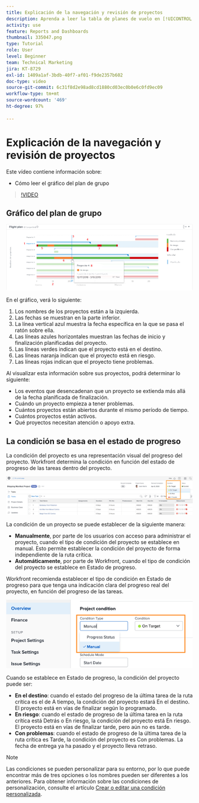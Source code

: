 ```yaml
---
title: Explicación de la navegación y revisión de proyectos
description: Aprenda a leer la tabla de planes de vuelo en [!UICONTROL Análisis mejorado].
activity: use
feature: Reports and Dashboards
thumbnail: 335047.png
type: Tutorial
role: User
level: Beginner
team: Technical Marketing
jira: KT-8729
exl-id: 1409a1af-3bdb-40f7-af01-f9de2357b602
doc-type: video
source-git-commit: 6c31f8d2e98ad8cd1880cd03ec0b0e6c0fd9ec09
workflow-type: tm+mt
source-wordcount: '469'
ht-degree: 97%

---
```


# Explicación de la navegación y revisión de proyectos

Este vídeo contiene información sobre:

* Cómo leer el gráfico del plan de grupo

>[!VIDEO](https://video.tv.adobe.com/v/335047/?quality=12&learn=on)

## Gráfico del plan de grupo

![Imagen de un gráfico del plan de grupo con números que coinciden con las viñetas siguientes](assets/section-2-1.png)

En el gráfico, verá lo siguiente:

1. Los nombres de los proyectos están a la izquierda.
1. Las fechas se muestran en la parte inferior.
1. La línea vertical azul muestra la fecha específica en la que se pasa el ratón sobre ella.
1. Las líneas azules horizontales muestran las fechas de inicio y finalización planificadas del proyecto.
1. Las líneas verdes indican que el proyecto está en el destino.
1. Las líneas naranja indican que el proyecto está en riesgo.
1. Las líneas rojas indican que el proyecto tiene problemas.

Al visualizar esta información sobre sus proyectos, podrá determinar lo siguiente:

* Los eventos que desencadenan que un proyecto se extienda más allá de la fecha planificada de finalización.
* Cuándo un proyecto empieza a tener problemas.
* Cuántos proyectos están abiertos durante el mismo período de tiempo.
* Cuántos proyectos están activos.
* Qué proyectos necesitan atención o apoyo extra.

## La condición se basa en el estado de progreso

La condición del proyecto es una representación visual del progreso del proyecto. Workfront determina la condición en función del estado de progreso de las tareas dentro del proyecto.

![Una imagen de los posibles estados de progreso](assets/section-2-2.png)

La condición de un proyecto se puede establecer de la siguiente manera:

* **Manualmente**, por parte de los usuarios con acceso para administrar el proyecto, cuando el tipo de condición del proyecto se establece en manual. Esto permite establecer la condición del proyecto de forma independiente de la ruta crítica.
* **Automáticamente**, por parte de Workfront, cuando el tipo de condición del proyecto se establece en Estado de progreso.

Workfront recomienda establecer el tipo de condición en Estado de progreso para que tenga una indicación clara del progreso real del proyecto, en función del progreso de las tareas.

![Imagen de los posibles estados de progreso](assets/section-2-3.png)

Cuando se establece en Estado de progreso, la condición del proyecto puede ser:

* **En el destino**: cuando el estado del progreso de la última tarea de la ruta crítica es el de A tiempo, la condición del proyecto estará En el destino. El proyecto está en vías de finalizar según lo programado.
* **En riesgo**: cuando el estado de progreso de la última tarea en la ruta crítica está Detrás o En riesgo, la condición del proyecto está En riesgo. El proyecto está en vías de finalizar tarde, pero aún no es tarde.
* **Con problemas**: cuando el estado de progreso de la última tarea de la ruta crítica es Tarde, la condición del proyecto es Con problemas. La fecha de entrega ya ha pasado y el proyecto lleva retraso.

>[!NOTE]
>
>Las condiciones se pueden personalizar para su entorno, por lo que puede encontrar más de tres opciones o los nombres pueden ser diferentes a los anteriores. Para obtener información sobre las condiciones de personalización, consulte el artículo [Crear o editar una condición personalizada](https://experienceleague.adobe.com/docs/workfront/using/administration-and-setup/customize/custom-conditions/create-edit-custom-conditions.html?lang=es).
